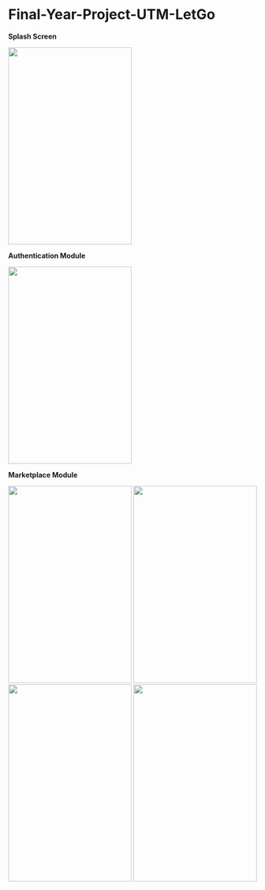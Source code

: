 # Final-Year-Project-UTM-LetGo

**Splash Screen**

<img src="https://user-images.githubusercontent.com/87175059/236849340-58d432e8-398a-4875-bdbd-cb5f1a739df0.png" width="250" height="400">



**Authentication Module**

<img src="https://user-images.githubusercontent.com/87175059/236847249-40a2ccd3-15b6-4575-bec2-edc1e7f5c522.png" width="250" height="400">


**Marketplace Module**


 <img src="https://user-images.githubusercontent.com/87175059/236847483-68a39170-5bb9-4d44-9319-99a01dd79df4.png" width="250" height="400">   <img src="https://user-images.githubusercontent.com/87175059/236851775-dbeee383-4f4a-46f6-b378-a46186352937.jpeg" width="250" height="400"> 
 <img src="https://user-images.githubusercontent.com/87175059/236852248-997c8db2-ced7-451f-aa8a-cbd109eff6c6.jpeg" width="250" height="400"> <img src="https://user-images.githubusercontent.com/87175059/236848403-82cbb5c9-27c7-4554-b65d-462bce3a8473.png" width="250" height="400"> 


